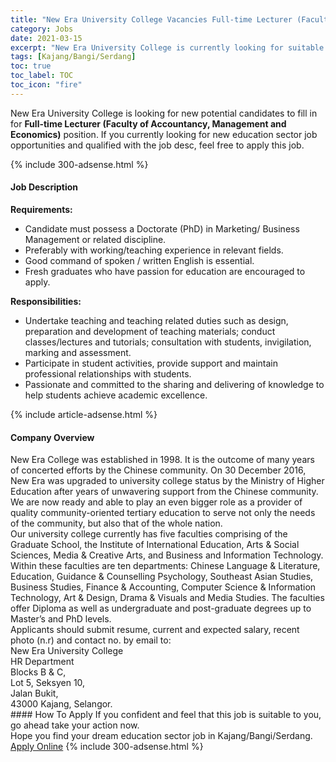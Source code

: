 ```yaml
---
title: "New Era University College Vacancies Full-time Lecturer (Faculty of Accountancy, Management and Economics)" 
category: Jobs 
date: 2021-03-15 
excerpt: "New Era University College is currently looking for suitable person to fill in the Full-time Lecturer (Faculty of Accountancy, Management and Economics) which positioned at Kajang/Bangi/Serdang" 
tags: [Kajang/Bangi/Serdang] 
toc: true 
toc_label: TOC 
toc_icon: "fire" 
--- 
```


<p>New Era University College is looking for new potential candidates to fill in for <b>Full-time Lecturer (Faculty of Accountancy, Management and Economics)</b> position. If you currently looking for new education sector job opportunities and qualified with the job desc, feel free to apply this job.
</p>{% include 300-adsense.html %} 
<div><div><h4>Job Description</h4></div><div><div><span><div><p><strong>Requirements:</strong></p><ul><li>Candidate must&#160;possess&#160;a Doctorate (PhD) in Marketing/ Business Management or related discipline.</li><li>Preferably with working/teaching experience in relevant fields.</li><li>Good command of spoken / written English is essential.</li><li>Fresh graduates who have passion for education are encouraged to apply.&#160;</li></ul><p><strong>Responsibilities:</strong></p><ul><li>Undertake teaching and teaching related duties such as design, preparation and development of teaching materials; conduct classes/lectures and tutorials; consultation with students, invigilation, marking and assessment.</li><li>Participate in student activities, provide support and maintain professional relationships with students.</li><li>Passionate and committed to the sharing and delivering of knowledge to help students achieve academic excellence.</li></ul></div></span></div></div></div> 
{% include article-adsense.html %} 
<div><div><h4>Company Overview</h4></div><div><div><span><div><div>
	New Era College was established in 1998. It is the outcome of many years of concerted efforts by the Chinese community. On 30 December 2016, New Era was upgraded to university college status by the Ministry of Higher Education after years of unwavering support from the Chinese community. We are now ready and able to play an even bigger role as a provider of quality community-oriented tertiary education to serve not only the needs of the community, but also that of the whole nation.</div>
<div>
	Our university college currently has five faculties comprising of the Graduate School, the Institute of International Education, Arts &amp; Social Sciences, Media &amp; Creative Arts, and Business and Information Technology. Within these faculties are ten departments: Chinese Language &amp; Literature, Education, Guidance &amp; Counselling Psychology, Southeast Asian Studies, Business Studies, Finance &amp; Accounting, Computer Science &amp; Information Technology, Art &amp; Design, Drama &amp; Visuals and Media Studies. The faculties offer Diploma as well as undergraduate and post-graduate degrees up to Master&#8217;s and PhD levels.</div>
<div>
	Applicants should submit resume, current and expected salary, recent photo (n.r) and contact no. by email to:<br>
	New Era University College<br>
	HR Department<br>
	Blocks B &amp; C,</div>
<div>
	Lot 5, Seksyen 10,</div>
<div>
	Jalan Bukit,<br>
	43000 Kajang, Selangor.</div></div></span></div></div></div> 
#### How To Apply 
If you confident and feel that this job is suitable to you, go ahead take your action now. <br/> 
Hope you find your dream education sector job in Kajang/Bangi/Serdang. <br/> 
<a href="https://www.jobstreet.com.my/en/job/full-time-lecturer-faculty-of-accountancy-management-and-economics-4506646?jobId=jobstreet-my-job-4506646" class="btn btn--info" target="_blank" rel="nofollow noopenner">Apply Online</a> 
{% include 300-adsense.html %} 